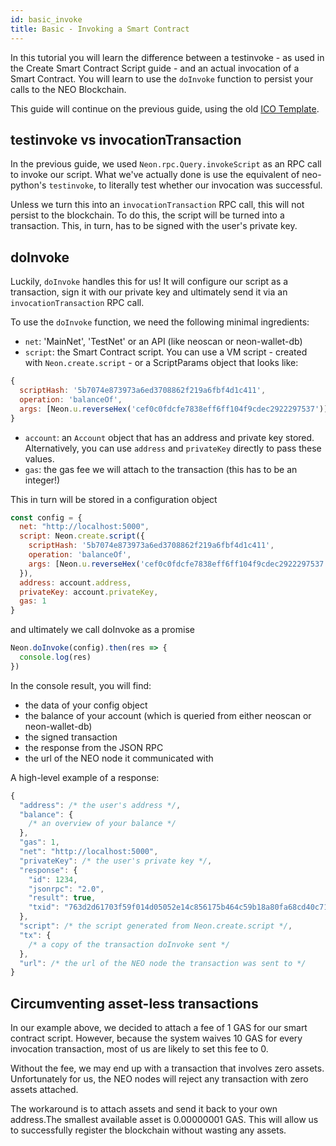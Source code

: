 ```yaml
---
id: basic_invoke
title: Basic - Invoking a Smart Contract
---
```


In this tutorial you will learn the difference between a testinvoke - as used in the Create Smart Contract Script guide - and an actual invocation of a Smart Contract. You will learn to use the `doInvoke` function to persist your calls to the NEO Blockchain.

This guide will continue on the previous guide, using the old [ICO Template](https://github.com/neo-project/examples-csharp/blob/master/ICO_Template/ICO_Template.cs).

## testinvoke vs invocationTransaction
In the previous guide, we used `Neon.rpc.Query.invokeScript` as an RPC call to invoke our script. What we've actually done is use the equivalent of neo-python's `testinvoke`, to literally test whether our invocation was successful.

Unless we turn this into an `invocationTransaction` RPC call, this will not persist to the blockchain. To do this, the script will be turned into a transaction. This, in turn, has to be signed with the user's private key.

## doInvoke
Luckily, `doInvoke` handles this for us! It will configure our script as a transaction, sign it with our private key and ultimately send it via an `invocationTransaction` RPC call.

To use the `doInvoke` function, we need the following minimal ingredients:
* `net`: 'MainNet', 'TestNet' or an API (like neoscan or neon-wallet-db)
* `script`: the Smart Contract script. You can use a VM script - created with `Neon.create.script` - or a ScriptParams object that looks like:

```js
{
  scriptHash: '5b7074e873973a6ed3708862f219a6fbf4d1c411',
  operation: 'balanceOf',
  args: [Neon.u.reverseHex('cef0c0fdcfe7838eff6ff104f9cdec2922297537')]
}
```

* `account`: an `Account` object that has an address and private key stored. Alternatively, you can use `address` and `privateKey` directly to pass these values.
* `gas`: the gas fee we will attach to the transaction (this has to be an integer!)

This in turn will be stored in a configuration object

```js
const config = {
  net: "http://localhost:5000",
  script: Neon.create.script({
    scriptHash: '5b7074e873973a6ed3708862f219a6fbf4d1c411',
    operation: 'balanceOf',
    args: [Neon.u.reverseHex('cef0c0fdcfe7838eff6ff104f9cdec2922297537')]
  }),
  address: account.address,
  privateKey: account.privateKey,
  gas: 1
}
```

and ultimately we call doInvoke as a promise

```js
Neon.doInvoke(config).then(res => {
  console.log(res)
})
```

In the console result, you will find:

* the data of your config object
* the balance of your account (which is queried from either neoscan or neon-wallet-db)
* the signed transaction
* the response from the JSON RPC
* the url of the NEO node it communicated with

A high-level example of a response:

```js
{
  "address": /* the user's address */,
  "balance": {
    /* an overview of your balance */
  },
  "gas": 1,
  "net": "http://localhost:5000",
  "privateKey": /* the user's private key */,
  "response": {
    "id": 1234,
    "jsonrpc": "2.0",
    "result": true,
    "txid": "763d2d61703f59f014d05052e14c856175b464c59b18a80fa68cd40c71d5d369"
  },
  "script": /* the script generated from Neon.create.script */,
  "tx": {
    /* a copy of the transaction doInvoke sent */
  },
  "url": /* the url of the NEO node the transaction was sent to */
}
```

## Circumventing asset-less transactions

In our example above, we decided to attach a fee of 1 GAS for our smart contract script. However, because the system waives 10 GAS for every invocation transaction, most of us are likely to set this fee to 0.

Without the fee, we may end up with a transaction that involves zero assets. Unfortunately for us, the NEO nodes will reject any transaction with zero assets attached.

The workaround is to attach assets and send it back to your own address.The smallest available asset is 0.00000001 GAS. This will allow us to successfully register the blockchain without wasting any assets.
